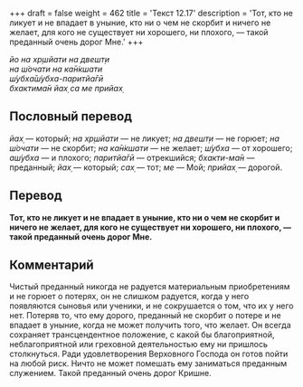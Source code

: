 +++
draft = false
weight = 462
title = 'Текст 12.17'
description = 'Тот, кто не ликует и не впадает в уныние, кто ни о чем не скорбит и ничего не желает, для кого не существует ни хорошего, ни плохого, — такой преданный очень дорог Мне.'
+++

_йо на хр̣шйати на двешт̣и  
на ш́очати на ка̄н̇кшати  
ш́убха̄ш́убха-паритйа̄гӣ  
бхактима̄н йах̣ са ме прийах̣_

## Пословный перевод

_йах̣_ — который; _на_ _хр̣шйати_ — не ликует; _на_ _двешт̣и_ — не горюет; _на_ _ш́очати_ — не скорбит; _на_ _ка̄н̇кшати_ — не желает; _ш́убха_ — от хорошего; _аш́убха_ — и плохого; _паритйа̄гӣ_ — отрекшийся; _бхакти_\-_ма̄н_ — преданный; _йах̣_ — который; _сах̣_ — тот; _ме_ — Мой; _прийах̣_ — дорогой.

## Перевод

**Тот, кто не ликует и не впадает в уныние, кто ни о чем не скорбит и ничего не желает, для кого не существует ни хорошего, ни плохого, — такой преданный очень дорог Мне.**

## Комментарий

Чистый преданный никогда не радуется материальным приобретениям и не горюет о потерях, он не слишком радуется, когда у него появляются сыновья или ученики, и не сокрушается о том, что их у него нет. Потеряв то, что ему дорого, преданный не скорбит о потере и не впадает в уныние, когда не может получить того, что желает. Он всегда сохраняет трансцендентное положение, с какой бы благоприятной, неблагоприятной или греховной деятельностью ему ни пришлось столкнуться. Ради удовлетворения Верховного Господа он готов пойти на любой риск. Ничто не может помешать ему заниматься преданным служением. Такой преданный очень дорог Кришне.
